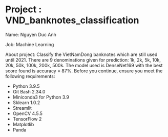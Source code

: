 # Project : VND_banknotes_classification

Name: Nguyen Duc Anh

Job: Machine Learning

About project: Classify the VietNamDong banknotes which are still used until 2021. There are 9 denominations given for prediction: 1k, 2k, 5k, 10k, 20k, 50k, 100k, 200k, 500k.
The model used is DenseNet169 with the best score found is accuracy = 87%.
Before you continue, ensure you meet the following requirements:

* Python 3.9.5 
* Git Bash 2.34.0
* Miniconda3 for Python 3.9
* Sklearn 1.0.2
* Streamlit
* OpenCV 4.5.5
* TensorFlow 2
* Matplotlib
* Panda
